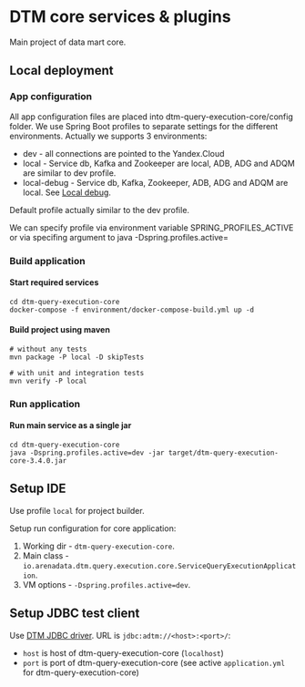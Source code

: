 # DTM core services & plugins
Main project of data mart core.

## Local deployment

### App configuration
All app configuration files are placed into dtm-query-execution-core/config folder.
We use Spring Boot profiles to separate settings for the different environments.
Actually we supports 3 environments:
* dev - all connections are pointed to the Yandex.Cloud
* local - Service db, Kafka and Zookeeper are local, ADB, ADG and ADQM are similar to dev profile.
* local-debug - Service db, Kafka, Zookeeper, ADB, ADG and ADQM are local. See [Local debug](#local-debug).

Default profile actually similar to the dev profile.

We can specify profile via environment variable SPRING_PROFILES_ACTIVE or via specifing argument to java -Dspring.profiles.active=

### Build application

#### Start required services

```shell script
cd dtm-query-execution-core
docker-compose -f environment/docker-compose-build.yml up -d
```

#### Build project using maven

```shell script
# without any tests
mvn package -P local -D skipTests

# with unit and integration tests
mvn verify -P local
```

### Run application
#### Run main service as a single jar

```shell script
cd dtm-query-execution-core
java -Dspring.profiles.active=dev -jar target/dtm-query-execution-core-3.4.0.jar
```

## Setup IDE

Use profile `local` for project builder.

Setup run configuration for core application:
 1. Working dir - `dtm-query-execution-core`.
 2. Main class - `io.arenadata.dtm.query.execution.core.ServiceQueryExecutionApplication`.
 3. VM options - `-Dspring.profiles.active=dev`.

## Setup JDBC test client

Use [DTM JDBC driver](dtm-jdbc-driver/README.md).
URL is `jdbc:adtm://<host>:<port>/`:
 - `host` is host of dtm-query-execution-core (`localhost`)
 - `port` is port of dtm-query-execution-core (see active `application.yml` for dtm-query-execution-core)
